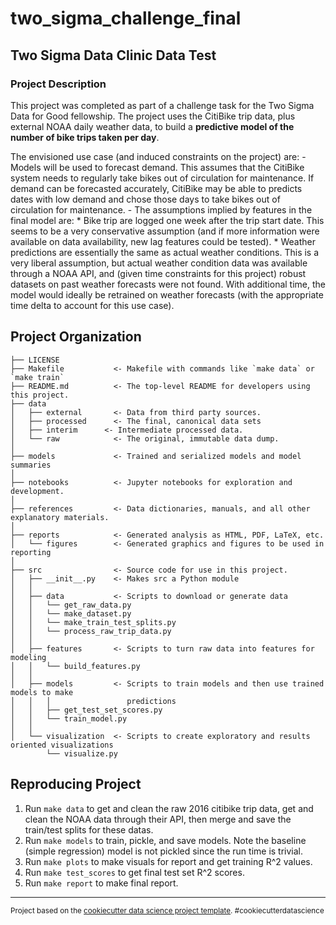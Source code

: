 two_sigma_challenge_final
==============================

Two Sigma Data Clinic Data Test
------------

### Project Description

This project was completed as part of a challenge task for the Two Sigma Data for Good fellowship. The project uses the CitiBike trip data, plus external NOAA daily weather data, to build a **predictive model of the number of bike trips taken per day**.

The envisioned use case (and induced constraints on the project) are:
    - Models will be used to forecast demand. This assumes that the CitiBike system needs to regularly take bikes out of circulation for maintenance. If demand can be forecasted accurately, CitiBike may be able to predicts dates with low demand and chose those days to take bikes out of circulation for maintenance.
    - The assumptions implied by features in the final model are:
        * Bike trip are logged one week after the trip start date. This seems to be a very conservative assumption (and if more information were available on data availability, new lag features could be tested).
        * Weather predictions are essentially the same as actual weather conditions. This is a very liberal assumption, but actual weather condition data was available through a NOAA API, and (given time constraints for this project) robust datasets on past weather forecasts were not found. With additional time, the model would ideally be retrained on weather forecasts (with the appropriate time delta to account for this use case).


Project Organization
------------

    ├── LICENSE
    ├── Makefile           <- Makefile with commands like `make data` or `make train`
    ├── README.md          <- The top-level README for developers using this project.
    ├── data
    │   ├── external       <- Data from third party sources.
    │   ├── processed      <- The final, canonical data sets
    │   ├── interim      <- Intermediate processed data.
    │   └── raw            <- The original, immutable data dump.
    │
    ├── models             <- Trained and serialized models and model summaries
    │
    ├── notebooks          <- Jupyter notebooks for exploration and development.
    │
    ├── references         <- Data dictionaries, manuals, and all other explanatory materials.
    │
    ├── reports            <- Generated analysis as HTML, PDF, LaTeX, etc.
    │   └── figures        <- Generated graphics and figures to be used in reporting
    │
    ├── src                <- Source code for use in this project.
    │   ├── __init__.py    <- Makes src a Python module
    │   │
    │   ├── data           <- Scripts to download or generate data
    │   │   └── get_raw_data.py
    │   │   └── make_dataset.py
    │   │   └── make_train_test_splits.py
    │   │   └── process_raw_trip_data.py
    │   │
    │   ├── features       <- Scripts to turn raw data into features for modeling
    │   │   └── build_features.py
    │   │
    │   ├── models         <- Scripts to train models and then use trained models to make
    │   │   │                 predictions
    │   │   ├── get_test_set_scores.py
    │   │   └── train_model.py
    │   │
    │   └── visualization  <- Scripts to create exploratory and results oriented visualizations
            └── visualize.py

Reproducing Project
------------

1. Run `make data` to get and clean the raw 2016 citibike trip data, get and clean the NOAA data through their API, then merge and save the train/test splits for these datas.
2. Run `make models` to train, pickle, and save models. Note the baseline (simple regression) model is not pickled since the run time is trivial.
3. Run `make plots` to make visuals for report and get training R^2 values.
4. Run `make test_scores` to get final test set R^2 scores.
5. Run `make report` to make final report.

--------

<p><small>Project based on the <a target="_blank" href="https://drivendata.github.io/cookiecutter-data-science/">cookiecutter data science project template</a>. #cookiecutterdatascience</small></p>
